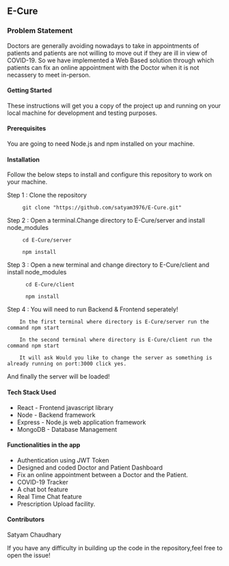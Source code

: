 ## E-Cure

### Problem Statement
Doctors are generally avoiding nowadays to take in appointments of patients and patients are not willing to move out if they are ill in view of COVID-19. So we have implemented a Web Based solution through which patients can fix an online appointment with the Doctor when it is not necassery to meet in-person.

#### Getting Started
These instructions will get you a copy of the project up and running on your local machine for development and testing purposes.

#### Prerequisites
You are going to need Node.js and npm installed on your machine.

#### Installation
Follow the below steps to install and configure this repository to work on your machine.

Step 1 : Clone the repository

         git clone "https://github.com/satyam3976/E-Cure.git"

Step 2 : Open a terminal.Change directory to E-Cure/server and install node_modules

         cd E-Cure/server
	 
         npm install

Step 3 : Open a new terminal and change directory to E-Cure/client and install node_modules

          cd E-Cure/client 
	 
	      npm install



Step 4 : You will need to run Backend & Frontend seperately!

	    In the first terminal where directory is E-Cure/server run the command npm start 
	 
	    In the second terminal where directory is E-Cure/client run the command npm start
	 
	    It will ask Would you like to change the server as something is already running on port:3000 click yes.
         
And finally the server will be loaded!

#### Tech Stack Used
- React - Frontend javascript library
- Node - Backend framework
- Express - Node.js web application framework
- MongoDB - Database Management

#### Functionalities in the app
- Authentication using JWT Token
- Designed and coded Doctor and Patient Dashboard
- Fix an online appointment between a Doctor and the Patient.
- COVID-19 Tracker
- A chat bot feature
- Real Time Chat feature 
- Prescription Upload facility.

#### Contributors
Satyam Chaudhary

If you have any difficulty in building up the code in the repository,feel free to open the issue!






